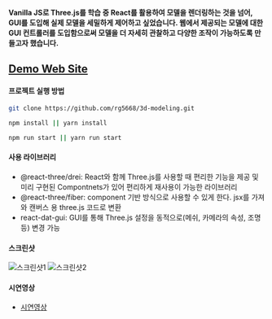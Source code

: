 #### Vanilla JS로 Three.js를 학습 중 React를 활용하여 모델을 렌더링하는 것을 넘어, GUI를 도입해 실제 모델을 세밀하게 제어하고 싶었습니다. 웹에서 제공되는 모델에 대한 GUI 컨트롤러를 도입함으로써 모델을 더 자세히 관찰하고 다양한 조작이 가능하도록 만들고자 했습니다.

## [Demo Web Site](https://3d-modeling-rg5668.vercel.app/)

#### 프로젝트 실행 방법

```sh
git clone https://github.com/rg5668/3d-modeling.git
```

```sh
npm install || yarn install
```

```sh
npm run start || yarn run start
```

#### 사용 라이브러리

- @react-three/drei: React와 함께 Three.js를 사용할 때 편리한 기능을 제공 및 미리 구현된 Compontnets가 있어 편리하게 재사용이 가능한 라이브러리
- @react-three/fiber: component 기반 방식으로 사용할 수 있게 한다. jsx를 가져와 캔버스 용 three.js 코드로 변환
- react-dat-gui: GUI를 통해 Three.js 설정을 동적으로(메쉬, 카메라의 속성, 조명 등) 변경 가능

#### 스크린샷

![스크린샷1](https://www.notion.so/image/https%3A%2F%2Fprod-files-secure.s3.us-west-2.amazonaws.com%2F2237ee6e-6bbd-4a81-a5dc-e4ac1105efc3%2F3615b545-dc56-46a6-bea9-e51af7a95cc5%2F1.png?table=block&id=08260ffc-243e-44e4-bf23-377675ef0164&spaceId=2237ee6e-6bbd-4a81-a5dc-e4ac1105efc3&width=2000&userId=59d6ba76-b67a-4b49-9a30-76aaeca4c97c&cache=v2)
![스크린샷2](https://www.notion.so/image/https%3A%2F%2Fprod-files-secure.s3.us-west-2.amazonaws.com%2F2237ee6e-6bbd-4a81-a5dc-e4ac1105efc3%2F1da349e0-2054-4b81-8f03-6698135e917c%2F2.png?table=block&id=e7d55846-e67e-48d0-981b-d57d79c4cc23&spaceId=2237ee6e-6bbd-4a81-a5dc-e4ac1105efc3&width=2000&userId=59d6ba76-b67a-4b49-9a30-76aaeca4c97c&cache=v2)

#### 시연영상

- [시연영상](https://youtu.be/RiX9FWE9Apc)
